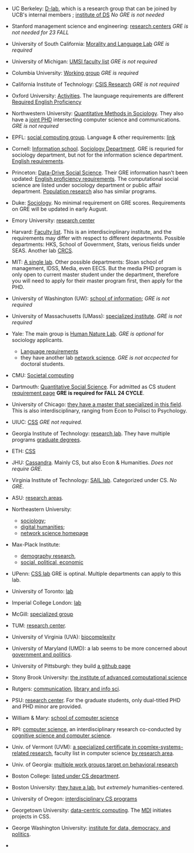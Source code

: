 * UC Berkeley: [D-lab](https://dlab.berkeley.edu/), which is a research group that can be joined by UCB's internal members ; [institute of DS](https://bids.berkeley.edu/research) *No GRE is not needed*

* Stanford management science and engineering: [research centers](https://msande.stanford.edu/research-impact/research-centers-groups-and-labs) *GRE is not needed for 23 FALL*

* University of South California: [Morality and Language Lab](https://www.mola-lab.org/people) *GRE is required*

* University of Michigan: [UMSI faculty list](https://www.si.umich.edu/research/research-areas/computational-social-science) *GRE is not required* 

* Columbia University: [Working group](https://datascience.columbia.edu/research/groups/computational-social-science/) *GRE is required*

* California Institute of Technology: [CSIS Research](https://lindeinstitute.caltech.edu/research/csis/csis-research) *GRE is not required*

* Oxford University: [Activities](https://www.cs.ox.ac.uk/activities/computational_social_choice/). The launguage requirements are different [Required English Proficiency](https://www.ox.ac.uk/admissions/graduate/courses/dphil-computer-science)

* Northwestern University: [Quantitative Methods in Sociology](https://sociology.northwestern.edu/people/faculty-specialty-areas.html). They also have a [joint PHD](https://tsb.northwestern.edu/tsb-program/) intersecting computer science and communications. *GRE is not required*

* EPFL: [social computing group](https://www.epfl.ch/schools/cdh/research-2/research-projects/social-computing-group/). Language & other requirements: [link](https://www.epfl.ch/education/admission/admission-2/phd-admission-criteria-and-application/)

* Cornell: [Information school](https://infosci.cornell.edu/research/computational-social-science). [Sociology Department](https://sociology.cornell.edu/research/computational-social-science). GRE is requried for sociology department, but not for the information science department. [English requirements](https://gradschool.cornell.edu/admissions/prepare/english-language-proficiency-requirement/).

* Princeton: [Data-Drive Social Science](https://ddss.princeton.edu/about). Their GRE information hasn't been updated: [English proficiency requirements](https://gradschool.princeton.edu/admission-onboarding/prepare/required-tests). The computational social science are listed under sociology department or public affair department. [Population research](https://pop.princeton.edu/graduate-program/prospective-students/phd-population-studies-and-social-policy-pipsjdp) also has similar programs.

* Duke: [Sociology](https://sociology.duke.edu/research/social-networks-and-computational-social-science). No minimal requirement on GRE scores. Requirements on GRE will be updated in early August.

* Emory University: [research center](http://clir.emory.edu/)
* Harvard: [Faculty list](https://www.iq.harvard.edu/our-people). This is an interdiscinplinary institute, and the requirements may differ with respect to different departments. Possible departments: HKS, School of Government, Stats, verious fields under SEAS. Another lab [CRCS](https://crcs.seas.harvard.edu/people/harvard-faculty).

* MIT: [A single lab](https://jadbabaie.mit.edu/research/computational-social-science/). Other possible departments: Sloan school of management, IDSS, Media, even EECS. But the media PHD program is only open to current master student under the department, therefore you will need to apply for their master program first, then apply for the PHD.

* University of Washington (UW): [school of information](https://datalab.ischool.uw.edu/projects/computational-social-science); *GRE is not required*

* University of Massachusetts (UMass): [specialized institute](https://www.cssi.umass.edu/index.php/projects). *GRE is not required*

* Yale: The main group is [Human Nature Lab](https://humannaturelab.net/christakis). *GRE is optional* for sociology applicants.
  * [Language requirements](https://gsas.yale.edu/admissions/phdmasters-application-process/standardized-testing-requirements)
  * they have another lab [network science](https://yins.yale.edu/). *GRE is not accpected* for doctoral students.
* CMU: [Societal computing](https://sc.cs.cmu.edu/prospective-students/how-to-apply)
* Dartmouth: [Quantitative Social Science](https://qss.dartmouth.edu/). For admitted as CS student [requirement page](https://web.cs.dartmouth.edu/graduate/applying/phd-computer-science) **GRE is required for FALL 24 CYCLE**.
* University of Chicago: [they have a master that specialized in this field](https://macss.uchicago.edu/). This is also interdisciplinary, ranging from Econ to Polisci to Psychology.
* UIUC: [CSS](https://ischool.illinois.edu/research/areas/computational-social-science) *GRE not required.*
* Georgia Institute of Technology: [research lab](https://socweb.cc.gatech.edu/). They have multiple programs [graduate degrees](https://www.cc.gatech.edu/degree-programs).
* ETH: [CSS](https://coss.ethz.ch/)
* JHU: [Cassandra](https://cassandra.cs.jhu.edu/). Mainly CS, but also Econ & Humanities. *Does not require GRE*.
* Virginia Institute of Technology: [SAIL lab](https://sail.cs.vt.edu/). Categorized under CS. *No GRE*.
* ASU: [research areas](https://scai.engineering.asu.edu/research-labs/). 
* Northeastern University:
  * [sociology](https://catalog.northeastern.edu/graduate/social-sciences-humanities/sociology/);
  * [digital humanities](https://northeasterncommons.org/blog/humanics/nulab-for-texts-maps-and-networks/);
  * [network science homepage](https://www.networkscienceinstitute.org/)
* Max-Plack Institute:
  * [demography research](https://www.demogr.mpg.de/en/research_6120/),
  * [social, political, economic](https://imprs.mpifg.de/)
* UPenn: [CSS lab](https://css.seas.upenn.edu/) GRE is optinal. Multiple departments can apply to this lab.
* University of Toronto: [lab](http://csslab.cs.toronto.edu/)
* Imperial College London: [lab](https://www.imperial.ac.uk/machine-learning/research/applications/computational-social-science/)
* McGill: [specialized group](http://socialstudies.cs.mcgill.ca/index.html)
* TUM: [research center](https://www.hfp.tum.de/css/startseite/).
* University of Virginia (UVA): [biocomplexity](https://biocomplexity.virginia.edu/institute)
* University of Maryland (UMD): a lab seems to be more concerned about [government and politics](https://ilcss.umd.edu/faculty).
* University of Pittsburgh: they build [a github page](https://pittcss.github.io/)
* Stony Brook University: [the institute of advanced computational science](https://www.stonybrook.edu/commcms/iacs/research/index.php)
* Rutgers: [communication](https://comminfo.rutgers.edu/research/keywords/computational-social-science), [library and info sci](https://comminfo.rutgers.edu/about/library-and-information-science-department).
* PSU: [research center](https://soda.la.psu.edu/). For the graduate students, only dual-titled PHD and PHD minor are provided.
* William & Mary: [school of computer science](https://www.wm.edu/as/computerscience/graduate/)
* RPI: [computer science](https://science.rpi.edu/computer-science), an interdisciplinary research co-conducted by [cognitive science and computer science](http://lacailab.cogsci.rpi.edu/index.php/projects/).
* Univ. of Vermont (UVM): [a specialized certificate in copmlex-systems-related research](https://www.uvm.edu/cems/complex-systems-and-data-science-csds-phd), faculty list in computer science [by research area](https://www.uvm.edu/cems/cs/graduate_student_advisors).
* Univ. of Georgia: [multiple work groups target on behavioral research](https://oibr.uga.edu/centersgroups/workgroups/)
* Boston College: [listed under CS department](https://www.bc.edu/content/bc-web/schools/mcas/departments/computer-science/research.html).
* Boston University: [they have a lab](https://www.bu.edu/ciss/), but *extremely* humanities-centered.
* University of Oregon: [interdisciplinary CS programs](https://scds.uoregon.edu/cs/research/inter)
* Georgetown University: [data-centric computing](https://cs.georgetown.edu/research/data-centric-computing/). The [MDI](https://mccourt.georgetown.edu/massive-data-institute#_ga=2.128540687.2081025358.1699997376-1281627716.1699997376) initiates projects in CSS.
* George Washington University: [institute for data, democracy, and politics](https://iddp.gwu.edu/).
* 
